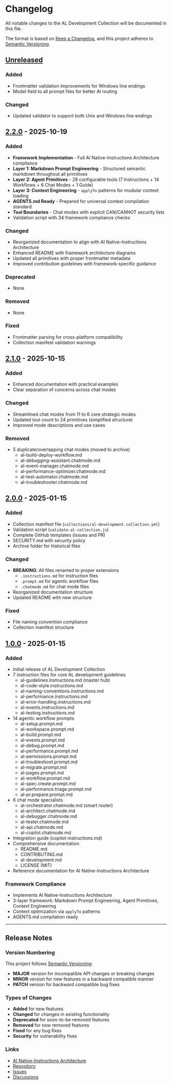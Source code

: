 # Changelog

All notable changes to the AL Development Collection will be documented in this file.

The format is based on [Keep a Changelog](https://keepachangelog.com/en/1.0.0/),
and this project adheres to [Semantic Versioning](https://semver.org/spec/v2.0.0.html).

## [Unreleased]

### Added
- Frontmatter validation improvements for Windows line endings
- Model field to all prompt files for better AI routing

### Changed
- Updated validator to support both Unix and Windows line endings

## [2.2.0] - 2025-10-19

### Added
- **Framework Implementation** - Full AI Native-Instructions Architecture compliance
- **Layer 1: Markdown Prompt Engineering** - Structured semantic markdown throughout all primitives
- **Layer 2: Agent Primitives** - 28 configurable tools (7 Instructions + 14 Workflows + 6 Chat Modes + 1 Guide)
- **Layer 3: Context Engineering** - `applyTo` patterns for modular context loading
- **AGENTS.md Ready** - Prepared for universal context compilation standard
- **Tool Boundaries** - Chat modes with explicit CAN/CANNOT security lists
- Validation script with 34 framework compliance checks

### Changed
- Reorganized documentation to align with AI Native-Instructions Architecture
- Enhanced README with framework architecture diagrams
- Updated all primitives with proper frontmatter metadata
- Improved contribution guidelines with framework-specific guidance

### Deprecated
- None

### Removed
- None

### Fixed
- Frontmatter parsing for cross-platform compatibility
- Collection manifest validation warnings

## [2.1.0] - 2025-10-15

### Added
- Enhanced documentation with practical examples
- Clear separation of concerns across chat modes

### Changed
- Streamlined chat modes from 11 to 6 core strategic modes
- Updated tool count to 24 primitives (simplified structure)
- Improved mode descriptions and use cases

### Removed
- 5 duplicate/overlapping chat modes (moved to archive)
  - al-build-deploy-workflow.md
  - al-debugging-assistant.chatmode.md
  - al-event-manager.chatmode.md
  - al-performance-optimizer.chatmode.md
  - al-test-automator.chatmode.md
  - al-troubleshooter.chatmode.md

## [2.0.0] - 2025-01-15

### Added
- Collection manifest file (`collections/al-development.collection.yml`)
- Validation script (`validate-al-collection.js`)
- Complete GitHub templates (issues and PR)
- SECURITY.md with security policy
- Archive folder for historical files

### Changed
- **BREAKING**: All files renamed to proper extensions
  - `.instructions.md` for instruction files
  - `.prompt.md` for agentic workflow files
  - `.chatmode.md` for chat mode files
- Reorganized documentation structure
- Updated README with new structure

### Fixed
- File naming convention compliance
- Collection manifest structure

## [1.0.0] - 2025-01-15

### Added
- Initial release of AL Development Collection
- 7 instruction files for core AL development guidelines
  - al-guidelines.instructions.md (master hub)
  - al-code-style.instructions.md
  - al-naming-conventions.instructions.md
  - al-performance.instructions.md
  - al-error-handling.instructions.md
  - al-events.instructions.md
  - al-testing.instructions.md
- 14 agentic workflow prompts
  - al-setup.prompt.md
  - al-workspace.prompt.md
  - al-build.prompt.md
  - al-events.prompt.md
  - al-debug.prompt.md
  - al-performance.prompt.md
  - al-permissions.prompt.md
  - al-troubleshoot.prompt.md
  - al-migrate.prompt.md
  - al-pages.prompt.md
  - al-workflow.prompt.md
  - al-spec.create.prompt.md
  - al-performance.triage.prompt.md
  - al-pr.prepare.prompt.md
- 6 chat mode specialists
  - al-orchestrator.chatmode.md (smart router)
  - al-architect.chatmode.md
  - al-debugger.chatmode.md
  - al-tester.chatmode.md
  - al-api.chatmode.md
  - al-copilot.chatmode.md
- Integration guide (copilot-instructions.md)
- Comprehensive documentation
  - README.md
  - CONTRIBUTING.md
  - al-development.md
  - LICENSE (MIT)
- Reference documentation for AI Native-Instructions Architecture

### Framework Compliance
- Implements AI Native-Instructions Architecture
- 3-layer framework: Markdown Prompt Engineering, Agent Primitives, Context Engineering
- Context optimization via `applyTo` patterns
- AGENTS.md compilation ready

---

## Release Notes

### Version Numbering

This project follows [Semantic Versioning](https://semver.org/):
- **MAJOR** version for incompatible API changes or breaking changes
- **MINOR** version for new features in a backward compatible manner
- **PATCH** version for backward compatible bug fixes

### Types of Changes

- **Added** for new features
- **Changed** for changes in existing functionality
- **Deprecated** for soon-to-be removed features
- **Removed** for now removed features
- **Fixed** for any bug fixes
- **Security** for vulnerability fixes

### Links

- [AI Native-Instructions Architecture](https://danielmeppiel.github.io/awesome-ai-native/)
- [Repository](https://github.com/javiarmesto/AL_Copilot_Collection)
- [Issues](https://github.com/javiarmesto/AL_Copilot_Collection/issues)
- [Discussions](https://github.com/javiarmesto/AL_Copilot_Collection/discussions)

[Unreleased]: https://github.com/javiarmesto/AL_Copilot_Collection/compare/v2.2.0...HEAD
[2.2.0]: https://github.com/javiarmesto/AL_Copilot_Collection/compare/v2.1.0...v2.2.0
[2.1.0]: https://github.com/javiarmesto/AL_Copilot_Collection/compare/v2.0.0...v2.1.0
[2.0.0]: https://github.com/javiarmesto/AL_Copilot_Collection/compare/v1.0.0...v2.0.0
[1.0.0]: https://github.com/javiarmesto/AL_Copilot_Collection/releases/tag/v1.0.0
